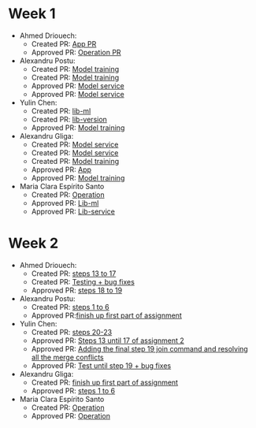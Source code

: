 # Week 1
- Ahmed Driouech:
  - Created PR: [App PR](https://github.com/remla25-team4/app/pull/1)
  - Approved PR: [Operation PR](https://github.com/remla25-team4/operation/pull/1)
- Alexandru Postu:
  - Created PR: [Model training](https://github.com/remla25-team4/model-training/pull/4)
  - Created PR: [Model training](https://github.com/remla25-team4/model-training/pull/1)
  - Approved PR: [Model service](https://github.com/remla25-team4/model-service/pull/2)
  - Approved PR: [Model service](https://github.com/remla25-team4/model-service/pull/1)
- Yulin Chen:
  - Created PR: [lib-ml](https://github.com/remla25-team4/lib-ml/pull/1)
  - Created PR: [lib-version](https://github.com/remla25-team4/lib-version/pull/1)
  - Approved PR: [Model training](https://github.com/remla25-team4/model-training/pull/1) 
- Alexandru Gliga:
  - Created PR: [Model service](https://github.com/remla25-team4/model-service/pull/2)
  - Created PR: [Model service](https://github.com/remla25-team4/model-service/pull/1)
  - Created PR: [Model training](https://github.com/remla25-team4/model-training/pull/3)
  - Approved PR: [App](https://github.com/remla25-team4/app/pull/1)
  - Approved PR: [Model training](https://github.com/remla25-team4/model-training/pull/4)
- Maria Clara Espírito Santo
  - Created PR: [Operation](https://github.com/remla25-team4/operation/pull/1)
  - Approved PR: [Lib-ml](https://github.com/remla25-team4/lib-ml/pull/1)
  - Approved PR: [Lib-service](https://github.com/remla25-team4/lib-version/pull/1)
 
# Week 2
- Ahmed Driouech:
    - Created PR: [steps 13 to 17](https://github.com/remla25-team4/operation/pull/4)
    - Created PR: [Testing + bug fixes](https://github.com/remla25-team4/operation/pull/6)
    - Approved PR: [steps 18 to 19](https://github.com/remla25-team4/operation/pull/5)
- Alexandru Postu:
    - Created PR: [steps 1 to 6](https://github.com/remla25-team4/operation/pull/2)
    - Approved PR:[finish up first part of assignment](https://github.com/remla25-team4/operation/pull/3)
- Yulin Chen:
    - Created PR: [steps 20-23](https://github.com/remla25-team4/operation/pull/8)
    - Approved PR: [Steps 13 until 17 of assignment 2](https://github.com/remla25-team4/operation/pull/4)
    - Approved PR: [Adding the final step 19 join command and resolving all the merge conflicts](https://github.com/remla25-team4/operation/pull/7)
    - Approved PR: [Test until step 19 + bug fixes](https://github.com/remla25-team4/operation/pull/6)
- Alexandru Gliga:
  - Created PR: [finish up first part of assignment](https://github.com/remla25-team4/operation/pull/2)
  - Approved PR: [steps 1 to 6](https://github.com/remla25-team4/operation/pull/3)
- Maria Clara Espírito Santo
  - Created PR: [Operation](https://github.com/remla25-team4/operation/pull/7)
  - Approved PR: [Operation](https://github.com/remla25-team4/operation/pull/8)
